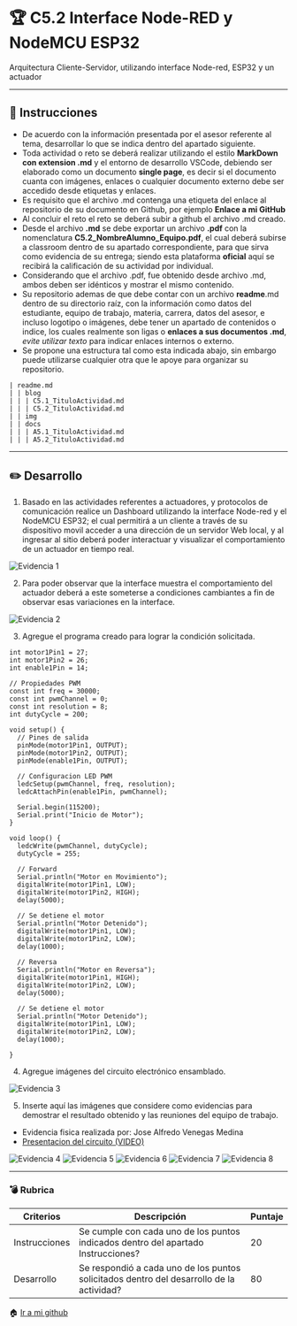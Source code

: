 # :trophy: C5.2 Interface Node-RED y NodeMCU ESP32

Arquitectura Cliente-Servidor, utilizando interface Node-red, ESP32 y un actuador
___

## :blue_book: Instrucciones

- De acuerdo con la información presentada por el asesor referente al tema, desarrollar lo que se indica dentro del apartado siguiente.
- Toda actividad o reto se deberá realizar utilizando el estilo **MarkDown con extension .md** y el entorno de desarrollo VSCode, debiendo ser elaborado como un documento **single page**, es decir si el documento cuanta con imágenes, enlaces o cualquier documento externo debe ser accedido desde etiquetas y enlaces.
- Es requisito que el archivo .md contenga una etiqueta del enlace al repositorio de su documento en Github, por ejemplo **Enlace a mi GitHub**
- Al concluir el reto el reto se deberá subir a github el archivo .md creado.
- Desde el archivo **.md** se debe exportar un archivo **.pdf** con la nomenclatura **C5.2_NombreAlumno_Equipo.pdf**, el cual deberá subirse a classroom dentro de su apartado correspondiente, para que sirva como evidencia de su entrega; siendo esta plataforma **oficial** aquí se recibirá la calificación de su actividad por individual.
- Considerando que el archivo .pdf, fue obtenido desde archivo .md, ambos deben ser idénticos y mostrar el mismo contenido.
- Su repositorio ademas de que debe contar con un archivo **readme**.md dentro de su directorio raíz, con la información como datos del estudiante, equipo de trabajo, materia, carrera, datos del asesor, e incluso logotipo o imágenes, debe tener un apartado de contenidos o indice, los cuales realmente son ligas o **enlaces a sus documentos .md**, _evite utilizar texto_ para indicar enlaces internos o externo.
- Se propone una estructura tal como esta indicada abajo, sin embargo puede utilizarse cualquier otra que le apoye para organizar su repositorio.  


``` 
| readme.md
| | blog
| | | C5.1_TituloActividad.md
| | | C5.2_TituloActividad.md
| | img
| | docs
| | | A5.1_TituloActividad.md
| | | A5.2_TituloActividad.md
```
___

## :pencil2: Desarrollo

1. Basado en las actividades referentes a actuadores, y protocolos de comunicación realice un Dashboard utilizando la interface Node-red y el NodeMCU ESP32; el cual permitirá a un cliente a través de su dispositivo movil acceder a una dirección de un servidor Web local, y al ingresar al sitio deberá poder interactuar y visualizar el comportamiento de un actuador en tiempo real.

![Evidencia 1](../img/C5.2_Evidencia5.png)

2. Para poder observar que la interface muestra el comportamiento del actuador deberá a este someterse a condiciones cambiantes a fin de observar esas variaciones en la interface.

![Evidencia 2](../img/C5.2_Evidencia6.png)

3. Agregue el programa creado para lograr la condición solicitada.

```arduino
int motor1Pin1 = 27; 
int motor1Pin2 = 26; 
int enable1Pin = 14; 
 
// Propiedades PWM
const int freq = 30000;
const int pwmChannel = 0;
const int resolution = 8;
int dutyCycle = 200;
 
void setup() {
  // Pines de salida
  pinMode(motor1Pin1, OUTPUT);
  pinMode(motor1Pin2, OUTPUT);
  pinMode(enable1Pin, OUTPUT);
  
  // Configuracion LED PWM
  ledcSetup(pwmChannel, freq, resolution);
  ledcAttachPin(enable1Pin, pwmChannel);
 
  Serial.begin(115200);
  Serial.print("Inicio de Motor");
}
 
void loop() {
  ledcWrite(pwmChannel, dutyCycle); 
  dutyCycle = 255;
  
  // Forward
  Serial.println("Motor en Movimiento");
  digitalWrite(motor1Pin1, LOW);
  digitalWrite(motor1Pin2, HIGH); 
  delay(5000);
 
  // Se detiene el motor
  Serial.println("Motor Detenido");
  digitalWrite(motor1Pin1, LOW);
  digitalWrite(motor1Pin2, LOW);
  delay(1000);
 
  // Reversa
  Serial.println("Motor en Reversa");
  digitalWrite(motor1Pin1, HIGH);
  digitalWrite(motor1Pin2, LOW); 
  delay(5000);
 
  // Se detiene el motor
  Serial.println("Motor Detenido");
  digitalWrite(motor1Pin1, LOW);
  digitalWrite(motor1Pin2, LOW);
  delay(1000);
  
}
```

4. Agregue imágenes del circuito electrónico ensamblado.

![Evidencia 3](../img/C5.2_Evidencia1.jpg)

5. Inserte aquí las imágenes que considere como evidencias para demostrar el resultado obtenido y las reuniones del equipo de trabajo.
- Evidencia fisica realizada por: Jose Alfredo Venegas Medina
- [Presentacion del circuito (VIDEO)](https://youtu.be/HcWPIRtVwGE)

![Evidencia 4](../img/C5.2_Evidencia2.jpg)
![Evidencia 5](../img/C5.2_Evidencia3.jpg)
![Evidencia 6](../img/C5.2_Evidencia4.jpg)
![Evidencia 7](../img/C5.2_Evidencia7.png)
![Evidencia 8](../img/C5.2_Evidencia8.png)

___

### :bomb: Rubrica

| Criterios     | Descripción                                                                                  | Puntaje |
| ------------- | -------------------------------------------------------------------------------------------- | ------- |
| Instrucciones | Se cumple con cada uno de los puntos indicados dentro del apartado Instrucciones?            | 20 |
| Desarrollo    | Se respondió a cada uno de los puntos solicitados dentro del desarrollo de la actividad?     | 80      |

:house: [Ir a mi github](https://github.com/Gabriel123x/Sistemas_Programables.git)